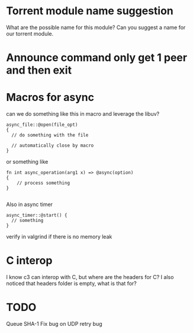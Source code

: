 # Torrent module name suggestion

What are the possible name for this module? Can you suggest a name for our torrent module.

# Announce command only get 1 peer and then exit

# Macros for async

can we  do something like this in macro and leverage the libuv?

```c3
async_file::@open(file_opt)
{
  // do something with the file

  // automatically close by macro
}

```

or something like

```c3
fn int async_operation(arg1 x) => @async(option)
{
    // process something
}


```
Also in async timer
```c3
async_timer::@start() {
  // something
}
```

verify in valgrind if there is no memory leak

# C interop
I know c3 can interop with C, but where are the headers for C? I also noticed that headers folder is empty, what is that for?

# TODO

Queue SHA-1
Fix bug on UDP retry bug
